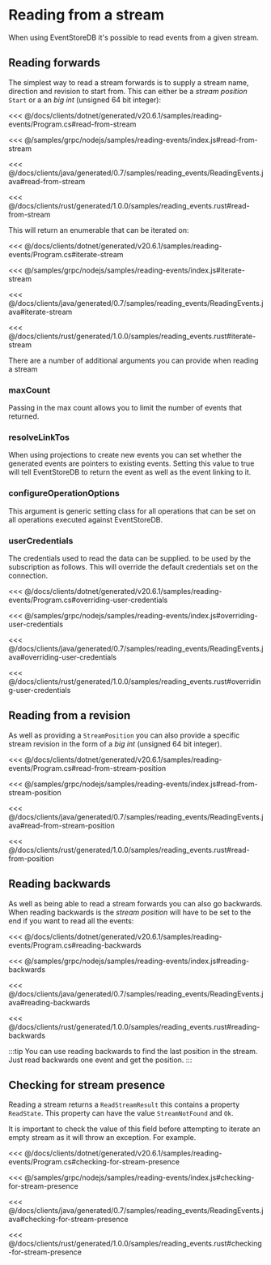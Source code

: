 # Reading from a stream

When using EventStoreDB it's possible to read events from a given stream.

## Reading forwards

The simplest way to read a stream forwards is to supply a stream name, direction and revision to start from. This can either be a *stream position* `Start` or a an *big int* (unsigned 64 bit integer):

<xode-group>
<xode-block title="C#">

<<< @/docs/clients/dotnet/generated/v20.6.1/samples/reading-events/Program.cs#read-from-stream
</xode-block>
<xode-block title="NodeJS">

<<< @/samples/grpc/nodejs/samples/reading-events/index.js#read-from-stream
</xode-block>
<xode-block title="Java">

<<< @/docs/clients/java/generated/0.7/samples/reading_events/ReadingEvents.java#read-from-stream
</xode-block>
<xode-block title="Rust">

<<< @/docs/clients/rust/generated/1.0.0/samples/reading_events.rust#read-from-stream
</xode-block>
</xode-group>

This will return an enumerable that can be iterated on:

<xode-group>
<xode-block title="C#">

<<< @/docs/clients/dotnet/generated/v20.6.1/samples/reading-events/Program.cs#iterate-stream
</xode-block>
<xode-block title="NodeJS">

<<< @/samples/grpc/nodejs/samples/reading-events/index.js#iterate-stream
</xode-block>
<xode-block title="Java">

<<< @/docs/clients/java/generated/0.7/samples/reading_events/ReadingEvents.java#iterate-stream
</xode-block>
<xode-block title="Rust">

<<< @/docs/clients/rust/generated/1.0.0/samples/reading_events.rust#iterate-stream
</xode-block>
</xode-group>
 
There are a number of additional arguments you can provide when reading a stream

### maxCount

Passing in the max count allows you to limit the number of events that returned. 

### resolveLinkTos

When using projections to create new events you can set whether the generated events are pointers to existing events. Setting this value to true will tell EventStoreDB to return the event as well as the event linking to it.

### configureOperationOptions

This argument is generic setting class for all operations that can be set on all operations executed against EventStoreDB.

### userCredentials
The credentials used to read the data can be supplied. to be used by the subscription as follows. This will override the default credentials set on the connection.

<xode-group>
<xode-block title="C#">

<<< @/docs/clients/dotnet/generated/v20.6.1/samples/reading-events/Program.cs#overriding-user-credentials
</xode-block>
<xode-block title="NodeJS"> 

<<< @/samples/grpc/nodejs/samples/reading-events/index.js#overriding-user-credentials
</xode-block>
<xode-block title="Java">

<<< @/docs/clients/java/generated/0.7/samples/reading_events/ReadingEvents.java#overriding-user-credentials
</xode-block>
<xode-block title="Rust">

<<< @/docs/clients/rust/generated/1.0.0/samples/reading_events.rust#overriding-user-credentials
</xode-block>
</xode-group>

## Reading from a revision

As well as providing a `StreamPosition` you can also provide a specific stream revision in the form of a *big int* (unsigned 64 bit integer).

<xode-group>
<xode-block title="C#">

<<< @/docs/clients/dotnet/generated/v20.6.1/samples/reading-events/Program.cs#read-from-stream-position
</xode-block>
<xode-block title="NodeJS">

<<< @/samples/grpc/nodejs/samples/reading-events/index.js#read-from-stream-position
</xode-block>
<xode-block title="Java">

<<< @/docs/clients/java/generated/0.7/samples/reading_events/ReadingEvents.java#read-from-stream-position
</xode-block>
<xode-block title="Rust">

<<< @/docs/clients/rust/generated/1.0.0/samples/reading_events.rust#read-from-position
</xode-block>
</xode-group>

## Reading backwards

As well as being able to read a stream forwards you can also go backwards. When reading backwards is the *stream position* will have to be set to the end if you want to read all the events:

<xode-group>
<xode-block title="C#">

<<< @/docs/clients/dotnet/generated/v20.6.1/samples/reading-events/Program.cs#reading-backwards 
</xode-block>
<xode-block title="NodeJS">

<<< @/samples/grpc/nodejs/samples/reading-events/index.js#reading-backwards 
</xode-block>
<xode-block title="Java">

<<< @/docs/clients/java/generated/0.7/samples/reading_events/ReadingEvents.java#reading-backwards
</xode-block>
<xode-block title="Rust">

<<< @/docs/clients/rust/generated/1.0.0/samples/reading_events.rust#reading-backwards
</xode-block>
</xode-group>

:::tip
You can use reading backwards to find the last position in the stream. Just read backwards one event and get the position.
:::

## Checking for stream presence 
Reading a stream returns a `ReadStreamResult` this contains a property `ReadState`. This property can have the value `StreamNotFound` and `Ok`.

It is important to check the value of this field before attempting to iterate an empty stream as it will throw an exception. For example.

<xode-group>
<xode-block title="C#">

<<< @/docs/clients/dotnet/generated/v20.6.1/samples/reading-events/Program.cs#checking-for-stream-presence
</xode-block>
<xode-block title="NodeJS">

<<< @/samples/grpc/nodejs/samples/reading-events/index.js#checking-for-stream-presence
</xode-block>
<xode-block title="Java">

<<< @/docs/clients/java/generated/0.7/samples/reading_events/ReadingEvents.java#checking-for-stream-presence
</xode-block>
<xode-block title="Rust">

<<< @/docs/clients/rust/generated/1.0.0/samples/reading_events.rust#checking-for-stream-presence
</xode-block>
</xode-group>